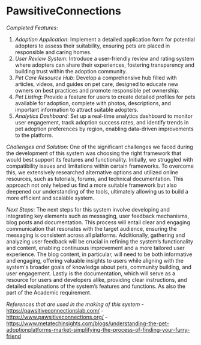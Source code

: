 # PawsitiveConnections

*Completed Features*:
1. *Adoption Application*: Implement a detailed application form for potential adopters to assess their suitability, ensuring pets are placed in responsible and caring homes.
2. *User Review System*: Introduce a user-friendly review and rating system where adopters can share their experiences, fostering transparency and building trust within the adoption community.
3. *Pet Care Resource Hub*: Develop a comprehensive hub filled with articles, videos, and guides on pet care, designed to educate new owners on best practices and promote responsible pet ownership.
4. *Pet Listing*: Provide a feature for users to create detailed profiles for pets available for adoption, complete with photos, descriptions, and important information to attract suitable adopters.
5. *Analytics Dashboard*: Set up a real-time analytics dashboard to monitor user engagement, track adoption success rates, and identify trends in pet adoption preferences by region, enabling data-driven improvements to the platform.

*Challenges and Solution*:
One of the significant challenges we faced during the development of this system was choosing the right framework that would best support its features and functionality. Initially, we struggled with compatibility issues and limitations within certain frameworks. To overcome this, we extensively researched alternative options and utilized online resources, such as tutorials, forums, and technical documentation. This approach not only helped us find a more suitable framework but also deepened our understanding of the tools, ultimately allowing us to build a more efficient and scalable system.

*Next Steps*:
The next steps for this system involve developing and integrating key elements such as messaging, user feedback mechanisms, blog posts and documentation. This process will entail clear and engaging communication that resonates with the target audience, ensuring the messaging is consistent across all platforms. Additionally, gathering and analyzing user feedback will be crucial in refining the system’s functionality and content, enabling continuous improvement and a more tailored user experience. The blog content, in particular, will need to be both informative and engaging, offering valuable insights to users while aligning with the system's broader goals of knowledge about pets, community building, and user engagement. Lastly is the documentation, which will serve as a resource for users and developers alike, providing clear instructions, and detailed explanations of the system’s features and functions. As also the part of the Academic requirement.

*References that are used in the making of this system*
-https://pawsitiveconnectionslab.com/
-https://www.pawsitiveconnections.org/
-https://www.metatechinsights.com/blogs/understanding-the-pet-adoptionplatforms-market-simplifying-the-process-of-finding-your-furry-friend
